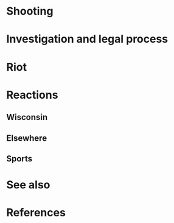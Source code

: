 # 
# Shooting
# Investigation and legal process
# Riot
# Reactions
## Wisconsin
## Elsewhere
## Sports
# See also
# References